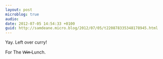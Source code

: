 ```yaml
---
layout: post
microblog: true
audio: 
date: 2012-07-05 14:54:33 +0100
guid: http://samdeane.micro.blog/2012/07/05/t220878335348178945.html
---
```

Yay. Left over curry!

For The  W̶i̶n̶ Lunch.
